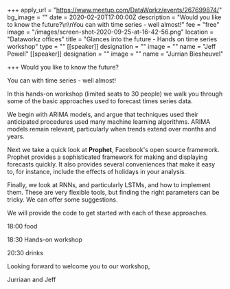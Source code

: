 +++
apply_url = "https://www.meetup.com/DataWorkz/events/267699874/"
bg_image = ""
date = 2020-02-20T17:00:00Z
description = "Would you like to know the future?\n\nYou can with time series - well almost!"
fee = "free"
image = "/images/screen-shot-2020-09-25-at-16-42-56.png"
location = "Dataworkz offices"
title = "Glances into the future - Hands on time series workshop"
type = ""
[[speaker]]
designation = ""
image = ""
name = "Jeff Powell"
[[speaker]]
designation = ""
image = ""
name = "Jurrian Biesheuvel"

+++
Would you like to know the future?

You can with time series - well almost!

In this hands-on workshop (limited seats to 30 people) we walk you through some of the basic approaches used to forecast times series data.

We begin with ARIMA models, and argue that techniques used their anticipated procedures used many machine learning algorithms. ARIMA models remain relevant, particularly when trends extend over months and years.

Next we take a quick look at **Prophet**, Facebook's open source framework. Prophet provides a sophisticated framework for making and displaying forecasts quickly. It also provides several conveniences that make it easy to, for instance, include the effects of holidays in your analysis.

Finally, we look at RNNs, and particularly LSTMs, and how to implement them. These are very flexible tools, but finding the right parameters can be tricky. We can offer some suggestions.

We will provide the code to get started with each of these approaches.

18:00 food

18:30 Hands-on workshop

20:30 drinks

Looking forward to welcome you to our workshop,

Jurriaan and Jeff